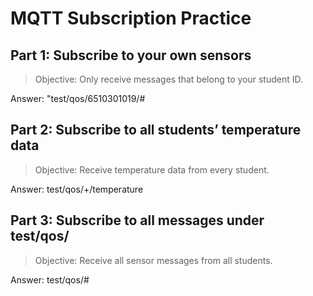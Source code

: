 # MQTT Subscription Practice


## Part 1: Subscribe to your own sensors

> Objective: Only receive messages that belong to your student ID.

Answer: "test/qos/6510301019/#


## Part 2: Subscribe to all students’ temperature data

> Objective: Receive temperature data from every student.

Answer: test/qos/+/temperature


## Part 3: Subscribe to all messages under test/qos/

> Objective: Receive all sensor messages from all students.

Answer: test/qos/#
